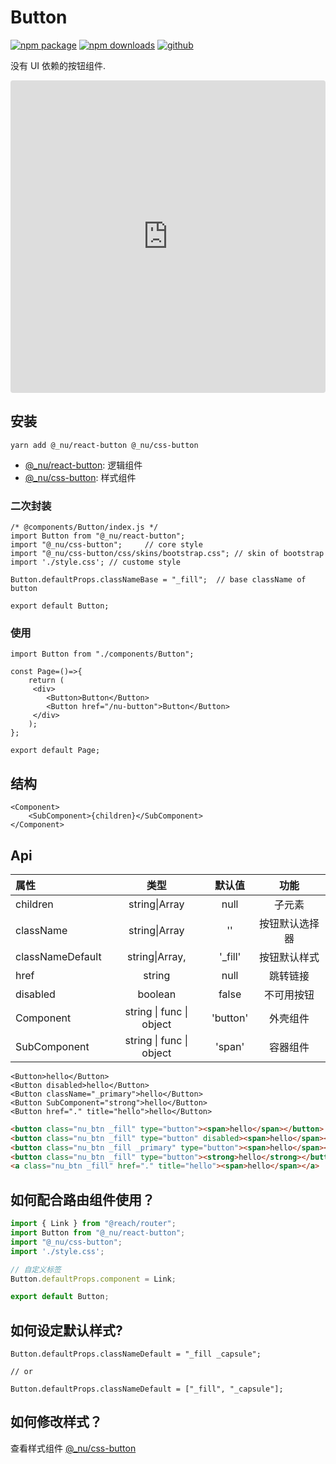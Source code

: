 # Button

[![npm package][npm-badge]][npm-url]
[![npm downloads][npm-downloads]][npm-url]
[![github][git-badge]][git-url]

[npm-badge]: https://img.shields.io/npm/v/@_nu/react-button.svg
[npm-url]: https://www.npmjs.org/package/@_nu/react-button
[npm-downloads]: https://img.shields.io/npm/dw/@_nu/react-button
[git-url]: https://github.com/nu-system/react-button
[git-badge]: https://img.shields.io/github/stars/nu-system/react-button.svg?style=social

没有 UI 依赖的按钮组件.

<iframe src="https://codesandbox.io/embed/throbbing-leftpad-juijc?autoresize=1&fontsize=14&hidenavigation=1&module=%2Fsrc%2Fcomponents%2FButton.js" title="throbbing-leftpad-juijc" style="width:100%; height:500px; border:0; border-radius: 4px; overflow:hidden;" sandbox="allow-modals allow-forms allow-popups allow-scripts allow-same-origin"></iframe>

## 安装

```
yarn add @_nu/react-button @_nu/css-button
```
- [@_nu/react-button](https://nu-system.github.io/react/button/): 逻辑组件
- [@_nu/css-button](https://nu-system.github.io/css/button/): 样式组件

### 二次封装

```JSX
/* @components/Button/index.js */
import Button from "@_nu/react-button";
import "@_nu/css-button";     // core style
import "@_nu/css-button/css/skins/bootstrap.css"; // skin of bootstrap
import './style.css'; // custome style

Button.defaultProps.classNameBase = "_fill";  // base className of button

export default Button;
```

### 使用

```JSX
import Button from "./components/Button";

const Page=()=>{    
    return (
     <div>
        <Button>Button</Button>                
        <Button href="/nu-button">Button</Button>
     </div>     
    );
};

export default Page;
```

## 结构

```JSX
<Component>
    <SubComponent>{children}</SubComponent>
</Component>
```

## Api

| 属性   | 类型 | 默认值 | 功能 |
|:-----|:-----:|:-----:|:-----:|
| children |  string&#124;Array | null | 子元素 |
| className |  string&#124;Array | '' | 按钮默认选择器 |
| classNameDefault |  string&#124;Array, | '_fill' | 按钮默认样式 |
| href |  string | null | 跳转链接 |
| disabled |  boolean | false | 不可用按钮 |
| Component | string &#124; func &#124; object | 'button' | 外壳组件 |
| SubComponent | string &#124; func &#124; object | 'span' | 容器组件 |

```JSX
<Button>hello</Button>
<Button disabled>hello</Button>
<Button className="_primary">hello</Button>
<Button SubComponent="strong">hello</Button>
<Button href="." title="hello">hello</Button>
```

```HTML
<button class="nu_btn _fill" type="button"><span>hello</span></button>
<button class="nu_btn _fill" type="button" disabled><span>hello</span></button>
<button class="nu_btn _fill _primary" type="button"><span>hello</span></button>
<button class="nu_btn _fill" type="button"><strong>hello</strong></button>
<a class="nu_btn _fill" href="." title="hello"><span>hello</span></a>
```

## 如何配合路由组件使用？

```jsx
import { Link } from "@reach/router";
import Button from "@_nu/react-button";
import "@_nu/css-button";
import './style.css';

// 自定义标签
Button.defaultProps.component = Link;

export default Button;
```

## 如何设定默认样式?

```JSX
Button.defaultProps.classNameDefault = "_fill _capsule";  

// or

Button.defaultProps.classNameDefault = ["_fill", "_capsule"];  
```

## 如何修改样式？

查看样式组件 [@_nu/css-button](https://nu-system.github.io/zh/css/button/)
